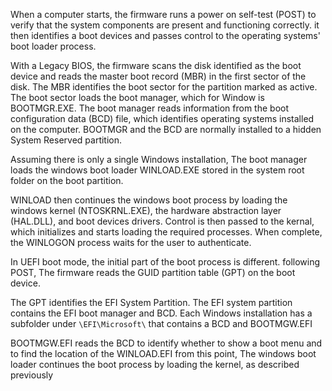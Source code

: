 When a computer starts, the firmware runs a power on self-test (POST) to verify that the system components are present and functioning correctly. it then identifies a boot devices and passes control to the operating systems' boot loader process.

With a Legacy BIOS, the firmware scans the disk identified as the boot device and reads the master boot record (MBR) in the first sector of the disk. The MBR identifies the boot sector for the partition marked as active. The boot sector loads the boot manager, which for Window is BOOTMGR.EXE. The boot manager reads information from the boot configuration data (BCD) file, which identifies operating systems installed on the computer. BOOTMGR and the BCD are normally installed to a hidden System Reserved partition.

Assuming there is only a single Windows installation, The boot manager loads the windows boot loader WINLOAD.EXE stored in the system root folder on the boot partition.

WINLOAD then continues the windows boot process by loading the windows kernel (NTOSKRNL.EXE), the hardware abstraction layer (HAL.DLL), and boot devices drivers. Control is then passed to the kernal, which initializes and starts loading the required processes. When complete, the WINLOGON process waits for the user to authenticate.

In UEFI boot mode, the initial part of the boot process is different. following POST, The firmware reads the GUID partition table (GPT) on the boot device.

The GPT identifies the EFI System Partition. The EFI system partition contains the EFI boot manager and BCD. Each Windows installation has a subfolder under `\EFI\Microsoft\` that contains a BCD and BOOTMGW.EFI

BOOTMGW.EFI reads the BCD to identify whether to show a boot menu and to find the location of the WINLOAD.EFI from this point, The windows boot loader continues the boot process by loading the kernel, as described previously 



